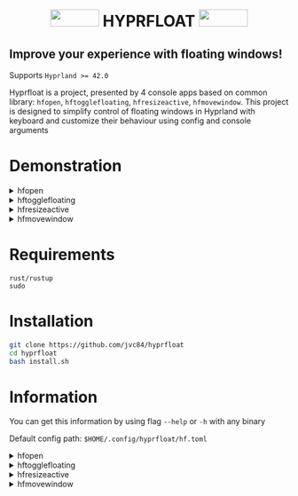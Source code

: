 <div align="center">
  <h1> 
    <img src="https://cyber.dabamos.de/88x31/blink-0.gif" width="88" height="31"/>   
    HYPRFLOAT    
    <img src="https://cyber.dabamos.de/88x31/blink-0.gif" width="88" height="31"/> 
  </h1>
</div>
  
<h2> Improve your experience with floating windows! </h2>

Supports `Hyprland >= 42.0`

Hyprfloat is a project, presented by 4 console apps based on common library: `hfopen`, `hftogglefloating`, `hfresizeactive`, `hfmovewindow`. 
This project is designed to simplify control of floating windows in Hyprland with keyboard and customize their behaviour using config and console arguments

# Demonstration 


<details> 
  <summary>hfopen</summary>

# hfopen



https://github.com/user-attachments/assets/df9a8e61-21b2-4da5-9ee4-b65b056d487f



## `hyprland.conf`:
```
bind = Super Shift, Return, exec, hfopen -s 600x450 -p cursor kitty
bind = Super Shift, R, exec, hfopen -s 700x650 -p center "kitty ranger"
bind = Super Shift, F, exec, hfopen -d -p cursor firefox
```
</details>

<details> 
  <summary>hftogglefloating</summary>
  
# hftogglefloating



https://github.com/user-attachments/assets/ee18e752-b0b0-4248-b1af-e6c0b4ae8098



## `hyprland.conf`:
```
bind = Super Shift, Space, exec, hftogglefloating -p center
bind = Super, Space, exec, hftogglefloating -d -p cursor
```
</details>

<details> 
  <summary>hfresizeactive</summary>
  
# hfresizeactive



https://github.com/user-attachments/assets/554d927b-b9d3-4c7a-bb47-773bae5ae722



## `hyprland.conf`:
```
bind = Super Alt, Left , exec, hfresizeactive  -100   0    
bind = Super Alt, Down , exec, hfresizeactive   0     100     
bind = Super Alt, Up   , exec, hfresizeactive   0    -100    
bind = Super Alt, Right, exec, hfresizeactive   100   0     

```
</details>

<details> 
  <summary>hfmovewindow</summary>
  
# hfmovewindow



https://github.com/user-attachments/assets/aa839f2b-d0c5-4156-97d8-ae394889c62e



## `hyprland.conf`:
```
bind = Super Shift, Left , exec, hfmovewindow l    
bind = Super Shift, Down , exec, hfmovewindow d   
bind = Super Shift, Up   , exec, hfmovewindow u   
bind = Super Shift, Right, exec, hfmovewindow r   
```
```
bind = Super Shift, X, exec, hfmovewindow -p center
bind = Super Shift, C, exec, hfmovewindow -p cursor
bind = Super Shift, Z, exec, hfmovewindow -p far 
```
</details>

# Requirements 

```
rust/rustup
sudo
```

# Installation 


```bash
git clone https://github.com/jvc84/hyprfloat
cd hyprfloat
bash install.sh
```


# Information

You can get this information by using flag `--help` or `-h` with any binary

Default config path: `$HOME/.config/hyprfloat/hf.toml`


<details> 
  <summary>hfopen</summary>

# hfopen 

  USAGE:    `hfopen [ARGUMENTS] "EXECUTABLE"`

ARGUMENTS:
```
    -t, --tiled                 - open window tiled
    -o, --origin-size           - let program open window with specific size and then resize it.
        Recommended when size is predefined via config or console arguments
    -d, --default-size          - resize window according to config parameter `default_size`
    -c, --config PATH           - define PATH for config
    -f, --force                 - do not detect padding, even if `detect_padding` option in config equals `true`
    -s, --size SIZE_XxSIZE_Y    - set window size by x axis to SIZE_X, by y axis to SIZE_Y
    -m, --move POS_XxPOS_Y      - set window open position by x axis to POS_X, by y axis to POS_Y
    -p, --position PARAMETER    - open window according to PARAMETER
        PARAMETERS:
            l, left              to the left center position
            r, right             to the right center position
            t, top               to the top center position
            b, bottom            to the bottom center position
            tl, top-left         to the top-left corner
            tr, top-right        to the top-right corner
            bl, bottom-left      to the bottom-left corner
            br, bottom-right     to the bottom-right corner
            cursor               to the cursor position
            center               to the center
            close                to the closest corner from cursor
            far                  to the farthest corner from cursor
            opposite             to the mirror of cursor position
            random               to the random position on screen
```
  
</details>



<details> 
  <summary>hftogglefloating</summary>

# hftogglefloating

  USAGE:    `hftogglefloating [ARGUMENTS]`

ARGUMENTS:
```
    -d, --default-size          - resize window according to config parameter `default_size`
    -c, --config PATH           - define PATH for config
    -f, --force                 - do not detect padding, even if `detect_padding` option in config equals `true`
    -s, --size SIZE_XxSIZE_Y    - set window size by x axis to SIZE_X, by y axis to SIZE_Y
    -m, --move POS_XxPOS_Y      - set window move position by x axis to POS_X, by y axis to POS_Y
    -p, --position PARAMETER    - move window according to PARAMETER
        PARAMETERS:
            l, left              to the left center position
            r, right             to the right center position
            t, top               to the top center position
            b, bottom            to the bottom center position
            tl, top-left         to the top-left corner
            tr, top-right        to the top-right corner
            bl, bottom-left      to the bottom-left corner
            br, bottom-right     to the bottom-right corner
            cursor               to the cursor position
            center               to the center
            close                to the closest corner from cursor
            far                  to the farthest corner from cursor
            opposite             to the mirror of cursor position
            random               to the random position on screen
```
  
</details>


<details> 
  <summary>hfresizeactive</summary>
  
# hfresizeactive

USAGE:    `hfresizeactive [ARGUMENTS] RESIZE_X RESIZE_Y`

ARGUMENTS:
```
    -c, --config PATH    - define PATH for config
    -f, --force          - do not detect padding, even if `detect_padding` option in config equals `true`
    -e, --exact          - make size of floating window exactly RESIZE_X pixels on x axis, RESIZE_Y pixels on y axis
    -n, --no-invert      - do not invert resize in stick mode, even if `invert_resize_in_stick_mode` option in config equals `true`
```
```
RESIZE_X       - resize window by x axis on RESIZE_X pixels according to config parameters
RESIZE_Y       - resize window by y axis on RESIZE_Y pixels according to config parameters
```
</details>

<details> 
  <summary>hfmovewindow</summary>

# hfmovewindow

  USAGE:    `hfmovewindow [ARGUMENTS] [DIRECTION]`

ARGUMENTS:
```
    -c, --config PATH           - define PATH for config
    -f, --force                 - do not detect padding, even if `detect_padding` option in config equals `true`
    -p, --position PARAMETER    - move window according to PARAMETER
        PARAMETERS:
            l, left              to the left center position
            r, right             to the right center position
            t, top               to the top center position
            b, bottom            to the bottom center position
            tl, top-left         to the top-left corner
            tr, top-right        to the top-right corner
            bl, bottom-left      to the bottom-left corner
            br, bottom-right     to the bottom-right corner
            cursor               to the cursor position
            center               to the center
            close                to the closest corner from cursor
            far                  to the farthest corner from cursor
            opposite             to the mirror of cursor position
            random               to the random position on screen
```

DIRECTIONS:
```
    l        - move window left according to config parameters
    r        - move window right according to config parameters
    u        - move window up according to config parameters
    d        - move window down according to config parameters
```

</details>


